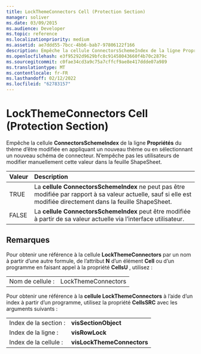 ```yaml
---
title: LockThemeConnectors Cell (Protection Section)
manager: soliver
ms.date: 03/09/2015
ms.audience: Developer
ms.topic: reference
ms.localizationpriority: medium
ms.assetid: ae7ddd55-7bcc-4bb6-bab7-97806122f166
description: Empêche la cellule ConnectorsSchemeIndex de la ligne Propriétés du thème d’être modifiée en appliquant un nouveau thème ou en sélectionnant un nouveau schéma de connecteur. N’empêche pas les utilisateurs de modifier manuellement cette valeur dans la feuille ShapeSheet.
ms.openlocfilehash: e3f95292d9629bfc8c91458043660f4b70c2879c
ms.sourcegitcommit: c0fae34cd3a9c75a7cffcf9ae8e417ddde07a989
ms.translationtype: MT
ms.contentlocale: fr-FR
ms.lasthandoff: 02/12/2022
ms.locfileid: "62783157"
---
```

# <a name="lockthemeconnectors-cell-protection-section"></a>LockThemeConnectors Cell (Protection Section)

Empêche la cellule **ConnectorsSchemeIndex** de la ligne **Propriétés** du thème d’être modifiée en appliquant un nouveau thème ou en sélectionnant un nouveau schéma de connecteur. N’empêche pas les utilisateurs de modifier manuellement cette valeur dans la feuille ShapeSheet. 
  
|**Valeur**|**Description**|
|:-----|:-----|
|TRUE  <br/> |La **cellule ConnectorsSchemeIndex** ne peut pas être modifiée par rapport à sa valeur actuelle, sauf si elle est modifiée directement dans la feuille ShapeSheet. |
|FALSE  <br/> |La **cellule ConnectorsSchemeIndex** peut être modifiée à partir de sa valeur actuelle via l’interface utilisateur. |
   
## <a name="remarks"></a>Remarques

Pour obtenir une référence à la cellule **LockThemeConnectors** par un nom à partir d’une autre formule, de l’attribut **N** d’un élément **Cell** ou d’un programme en faisant appel à la propriété **CellsU** , utilisez : 
  
|||
|:-----|:-----|
| Nom de cellule :  <br/> | LockThemeConnectors  <br/> |
   
Pour obtenir une référence à la **cellule LockThemeConnectors** à l’aide d’un index à partir d’un programme, utilisez la propriété **CellsSRC** avec les arguments suivants : 
  
|||
|:-----|:-----|
| Index de la section :  <br/> |**visSectionObject** <br/> |
| Index de la ligne :  <br/> |**visRowLock** <br/> |
| Index de la cellule :  <br/> |**visLockThemeConnectors** <br/> |
   

